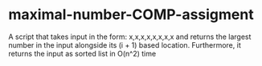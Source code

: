 # maximal-number-COMP-assigment
A script that takes input in the form: x,x,x,x,x,x,x,x and returns the largest number in the input alongside its (i + 1) based location. Furthermore, it returns the input as sorted list in O(n^2) time
